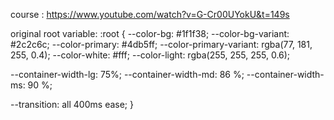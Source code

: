 course : https://www.youtube.com/watch?v=G-Cr00UYokU&t=149s

original root variable:
:root {
--color-bg: #1f1f38;
--color-bg-variant: #2c2c6c;
--color-primary: #4db5ff;
--color-primary-variant: rgba(77, 181, 255, 0.4);
--color-white: #fff;
--color-light: rgba(255, 255, 255, 0.6);

--container-width-lg: 75%;
--container-width-md: 86 %;
--container-width-ms: 90 %;

--transition: all 400ms ease;
}
